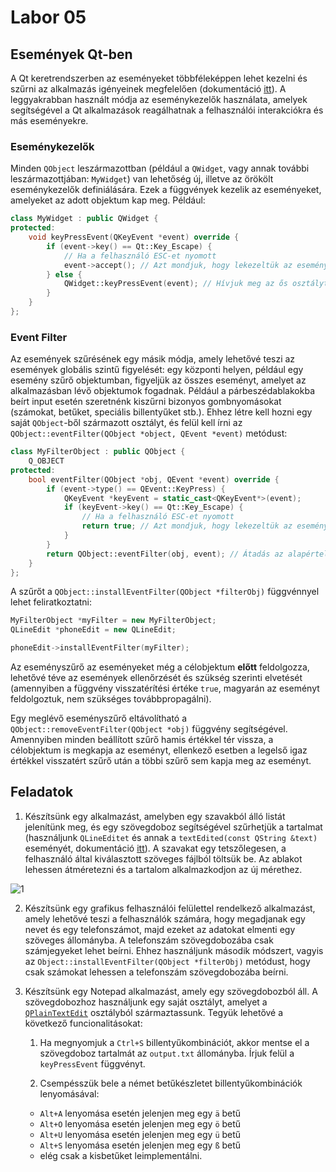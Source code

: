 # Labor 05

## Események Qt-ben

A Qt keretrendszerben az eseményeket többféleképpen lehet kezelni és szűrni az alkalmazás igényeinek megfelelően (dokumentáció [itt](https://doc.qt.io/qt-6/eventsandfilters.html)). A leggyakrabban használt módja az eseménykezelők használata, amelyek segítségével a Qt alkalmazások reagálhatnak a felhasználói interakciókra és más eseményekre.

### Eseménykezelők

Minden `QObject` leszármazottban (például a `QWidget`, vagy annak további leszármazottjában: `MyWidget`) van lehetőség új, illetve az örökölt eseménykezelők definiálására. Ezek a függvények kezelik az eseményeket, amelyeket az adott objektum kap meg. Például:

```c++
class MyWidget : public QWidget {
protected:
    void keyPressEvent(QKeyEvent *event) override {
        if (event->key() == Qt::Key_Escape) {
            // Ha a felhasználó ESC-et nyomott
            event->accept(); // Azt mondjuk, hogy lekezeltük az eseményt és nem propagáljuk tovább
        } else {
            QWidget::keyPressEvent(event); // Hívjuk meg az ős osztályt az alapértelmezett viselkedésért
        }
    }
};
```

### Event Filter

Az események szűrésének egy másik módja, amely lehetővé teszi az események globális szintű figyelését: egy központi helyen, például egy esemény szűrő objektumban, figyeljük az összes eseményt, amelyet az alkalmazásban lévő objektumok fogadnak. Például a párbeszédablakokba beírt input esetén szeretnénk kiszűrni bizonyos gombnyomásokat (számokat, betűket, speciális billentyűket stb.). Ehhez létre kell hozni egy saját `QObject`-ből származott osztályt, és felül kell írni az `QObject::eventFilter(QObject *object, QEvent *event)` metódust:

```c++
class MyFilterObject : public QObject {
    Q_OBJECT
protected:
    bool eventFilter(QObject *obj, QEvent *event) override {
        if (event->type() == QEvent::KeyPress) {
            QKeyEvent *keyEvent = static_cast<QKeyEvent*>(event);
            if (keyEvent->key() == Qt::Key_Escape) {
                // Ha a felhasználó ESC-et nyomott
                return true; // Azt mondjuk, hogy lekezeltük az eseményt
            }
        }
        return QObject::eventFilter(obj, event); // Átadás az alapértelmezett eseménykezelésnek
    }
};
```

A szűrőt a `QObject::installEventFilter(QObject *filterObj)` függvénnyel lehet feliratkoztatni:

```c++
MyFilterObject *myFilter = new MyFilterObject;
QLineEdit *phoneEdit = new QLineEdit;

phoneEdit->installEventFilter(myFilter);
```

Az eseményszűrő az eseményeket még a célobjektum **előtt** feldolgozza, lehetővé téve az események ellenőrzését és szükség szerinti elvetését (amennyiben a függvény visszatérítési értéke `true`, magyarán az eseményt feldolgoztuk, nem szükséges továbbpropagálni).

Egy meglévő eseményszűrő eltávolítható a `QObject::removeEventFilter(QObject *obj)` függvény segítségével. Amennyiben minden beállított szűrő hamis értékkel tér vissza, a célobjektum is megkapja az eseményt, ellenkező esetben a legelső igaz értékkel visszatért szűrő után a többi szűrő sem kapja meg az eseményt.

## Feladatok

1. Készítsünk egy alkalmazást, amelyben egy szavakból álló listát jelenítünk meg, és egy szövegdoboz segítségével szűrhetjük a tartalmat (használjunk `QLineEditet` és annak a `textEdited(const QString &text)` eseményét, dokumentáció [itt](https://doc.qt.io/qt-5/qlineedit.html#textEdited)). A szavakat egy tetszőlegesen, a felhasználó által kiválasztott szöveges fájlból töltsük be. Az ablakot lehessen átméretezni és a tartalom alkalmazkodjon az új mérethez.

![1](https://user-images.githubusercontent.com/78269344/109413419-f2886a80-79b5-11eb-8a30-90bfc35db7a4.png)

2. Készítsünk egy grafikus felhasználói felülettel rendelkező alkalmazást, amely lehetővé teszi a felhasználók számára, hogy megadjanak egy nevet és egy telefonszámot, majd ezeket az adatokat elmenti egy szöveges állományba. A telefonszám szövegdobozába csak számjegyeket lehet beírni. Ehhez használjunk második módszert, vagyis az `Object::installEventFilter(QObject *filterObj)` metódust, hogy csak számokat lehessen a telefonszám szövegdobozába beírni.

3. Készítsünk egy Notepad alkalmazást, amely egy szövegdobozból áll. A szövegdobozhoz használjunk egy saját osztályt, amelyet a [`QPlainTextEdit`](https://doc.qt.io/qt-6/qplaintextedit.html) osztályból származtassunk. Tegyük lehetővé a következő funcionalitásokat:

   1. Ha megnyomjuk a `Ctrl+S` billentyűkombinációt, akkor mentse el a szövegdoboz tartalmát az `output.txt` állományba. Írjuk felül a `keyPressEvent` függvényt.

   2. Csempésszük bele a német betűkészletet billentyűkombinációk lenyomásával:

   - `Alt+A` lenyomása esetén jelenjen meg egy `ä` betű
   - `Alt+O` lenyomása esetén jelenjen meg egy `ö` betű
   - `Alt+U` lenyomása esetén jelenjen meg egy `ü` betű
   - `Alt+S` lenyomása esetén jelenjen meg egy `ß` betű
   - elég csak a kisbetűket leimplementálni.
